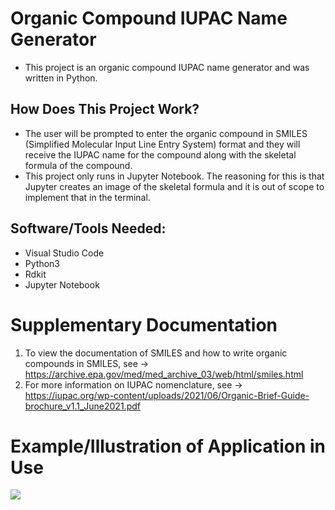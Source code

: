 # Organic Compound IUPAC Name Generator

- This project is an organic compound IUPAC name generator and was written in Python.

## How Does This Project Work?
- The user will be prompted to enter the organic compound in SMILES (Simplified Molecular Input Line Entry System) format and they will receive the IUPAC name for the compound along with the skeletal formula of the compound.
- This project only runs in Jupyter Notebook. The reasoning for this is that Jupyter creates an image of the skeletal formula and it is out of scope to implement that in the terminal. 

## Software/Tools Needed:
- Visual Studio Code
- Python3
- Rdkit
- Jupyter Notebook

# Supplementary Documentation 
1. To view the documentation of SMILES and how to write organic compounds in SMILES, see -> https://archive.epa.gov/med/med_archive_03/web/html/smiles.html
2. For more information on IUPAC nomenclature, see -> https://iupac.org/wp-content/uploads/2021/06/Organic-Brief-Guide-brochure_v1.1_June2021.pdf

# Example/Illustration of Application in Use

<image src="iupac_generator.png"/>

